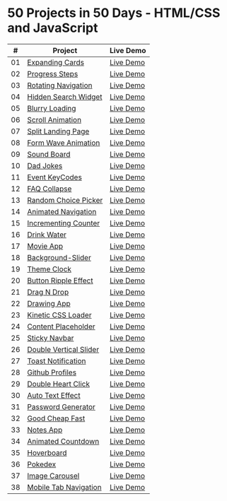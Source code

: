 # 50 Projects in 50 Days - HTML/CSS and JavaScript

|  #  | Project                                                                                                                     | Live Demo                                                                         |
| :-: | --------------------------------------------------------------------------------------------------------------------------- | --------------------------------------------------------------------------------- |
| 01  | [Expanding Cards](https://github.com/hey-aman/50ProjectsIn50Days/tree/main/01Day1-ExpandingCards)                           | [Live Demo](https://aman-sah.github.io/01Day1-ExpandingCards/)                    |
| 02  | [Progress Steps](https://github.com/hey-aman/50ProjectsIn50Days/commit/0659ba00ac1f2654ca06d7f65ead6fde4091b9f9)            | [Live Demo](https://aman-sah.github.io/02Day2-ProgressSteps/)                     |  
| 03  | [Rotating Navigation](https://github.com/hey-aman/50ProjectsIn50Days/commit/e6fa839978ae543412033b8e1a842afdde36023c)       | [Live Demo](https://aman-sah.github.io/RotatingNavigation/)                       |
| 04  | [Hidden Search Widget](https://github.com/hey-aman/50ProjectsIn50Days/commit/8c648f908fac02db18561aed898175ea6e3fbd91)      | [Live Demo](https://aman-sah.github.io/04Day4-HiddenSearchWidget/)                |
| 05  | [Blurry Loading](https://github.com/hey-aman/50ProjectsIn50Days/commit/667cd710cf9a7a2396ad1f860405b3b700d4919f)            | [Live Demo](https://aman-sah.github.io/Blurry-Loading/)                           |
| 06  | [Scroll Animation](https://github.com/hey-aman/50ProjectsIn50Days/commit/e858e4c19a29ea02a22d43b9779545217e486edc)          | [Live Demo](https://aman-sah.github.io/Scroll-Animation/)                         |
| 07  | [Split Landing Page](https://github.com/hey-aman/50ProjectsIn50Days/commit/58149c2735b94229b27383feec47789731f65598)        | [Live Demo](https://aman-sah.github.io/Split-Landing-Page/)                       |
| 08  | [Form Wave Animation](https://github.com/hey-aman/50ProjectsIn50Days/commit/1c2157d85c9f743c75498495b5618f8f060c4678)       | [Live Demo](https://aman-sah.github.io/Form-Wave-Animation/)                      |
| 09  | [Sound Board](https://github.com/hey-aman/50ProjectsIn50Days/commit/aff0c9dee42bd3c3ff3249be5eb3d785d708ab47)               | [Live Demo](https://aman-sah.github.io/Sound-Board/)                              | 
| 10  | [Dad Jokes](https://github.com/hey-aman/50ProjectsIn50Days/commit/38a58596be3dfaea70199720815ff84fb1bab017)                 | [Live Demo](https://aman-sah.github.io/Dad-Jokes/)                                |
| 11  | [Event KeyCodes](https://github.com/hey-aman/50ProjectsIn50Days/commit/89c52884c17988262ee1b5489917edc2232db75b)            | [Live Demo](https://aman-sah.github.io/Event-KeyCodes/)                           | 
| 12  | [FAQ Collapse](https://github.com/hey-aman/50ProjectsIn50Days/commit/555207bfad8acd8d79ce6a1810cc39ccc022ca2b)              | [Live Demo](https://aman-sah.github.io/FAQ-Collapse/)                             |
| 13  | [Random Choice Picker](https://github.com/hey-aman/50ProjectsIn50Days/commit/8166e26007904c8e85d51a1ad71da7e838abe09f)      | [Live Demo](https://aman-sah.github.io/Random-Choice-Picker/)                     |
| 14  | [Animated Navigation](https://github.com/hey-aman/50ProjectsIn50Days/commit/68a84188172489ecdb85f31f8b1db38a445c666f)       | [Live Demo](https://aman-sah.github.io/Animated-Navigation/#)                     | 
| 15  | [Incrementing Counter](https://github.com/hey-aman/50ProjectsIn50Days/commit/8656e7016a8c14e812c5acc991f368c96c877e45)      | [Live Demo](https://aman-sah.github.io/Incrementing-Counter/)                     |
| 16  | [Drink Water](https://github.com/hey-aman/50ProjectsIn50Days/commit/d9def303228e26831de211f59002c0eeec0158e1)               | [Live Demo](https://aman-sah.github.io/Drink-Water/)                              |
| 17  | [Movie App](https://github.com/hey-aman/50ProjectsIn50Days/commit/c966c100a71bcfbb49c120c447a9eb8ddb25c4a4)                 | [Live Demo](https://aman-sah.github.io/Movie-App/)                                |
| 18  | [Background-Slider](https://github.com/hey-aman/50ProjectsIn50Days/commit/b69c696d57b674a66ed9cf48ebc350f56275af3d)         | [Live Demo](https://aman-sah.github.io/Background-Slider/)                        |
| 19  | [Theme Clock](https://github.com/hey-aman/50ProjectsIn50Days/commit/7ddd42f299d19850b72e22fbf6dacaee6eea782a)               | [Live Demo](https://aman-sah.github.io/Theme-Clock/)                              |  
| 20  | [Button Ripple Effect](https://github.com/hey-aman/50ProjectsIn50Days/commit/eb528cb06b028c86dd8ed3f4fedcb22265c274f0)      | [Live Demo](https://aman-sah.github.io/Button-Ripple-Effect/)                     |
| 21  | [Drag N Drop](https://github.com/hey-aman/50ProjectsIn50Days/commit/db8cf1c2e8c5c6f2ab31f797e5fd0833183e4295)               | [Live Demo](https://aman-sah.github.io/Drag-N-Drop/)                              |  
| 22  | [Drawing App](https://github.com/hey-aman/50ProjectsIn50Days/commit/1f5a9299977c429923bff61a4bbc586fb52cb2dc)               | [Live Demo](https://aman-sah.github.io/Drawing-App/)                              | 
| 23  | [Kinetic CSS Loader](https://github.com/hey-aman/50ProjectsIn50Days/commit/c38e17aa9a6a79c9d854b6c72189e4dee5e568e6)        | [Live Demo](https://aman-sah.github.io/Kinetic-CSS-Loader/)                       |
| 24  | [Content Placeholder](https://github.com/hey-aman/50ProjectsIn50Days/commit/05c4ed197e26f6c0d11961a7c6ae64d238867535)       | [Live Demo](https://aman-sah.github.io/Content-Placeholder/)                      |
| 25  | [Sticky Navbar](https://github.com/hey-aman/50ProjectsIn50Days/commit/3e387d59f500321354e355e5c3d3fae5dc7aea1b)             | [Live Demo](https://aman-sah.github.io/Sticky-Navbar/)                            |  
| 26  | [Double Vertical Slider](https://github.com/hey-aman/50ProjectsIn50Days/commit/cd36efb84c96f2a042b767d2c1c7525ec39bcbd7)    | [Live Demo](https://aman-sah.github.io/Double-Vertical-Slider/)                   |   
| 27  | [Toast Notification](https://github.com/hey-aman/50ProjectsIn50Days/commit/e1a809267335bb441b1b24ccb13de0e5dda4863a)        | [Live Demo](https://aman-sah.github.io/Toast-Notification/)                       |
| 28  | [Github Profiles](https://github.com/hey-aman/50ProjectsIn50Days/commit/e1a809267335bb441b1b24ccb13de0e5dda4863a)           | [Live Demo](https://aman-sah.github.io/Github-Profiles/)                          | 
| 29  | [Double Heart Click](https://github.com/hey-aman/50ProjectsIn50Days/commit/ef9f4d38124606748d5dc1b167fd102e6538d932)        | [Live Demo](https://aman-sah.github.io/Double-Heart-Click/)                       |  
| 30  | [Auto Text Effect](https://github.com/hey-aman/50ProjectsIn50Days/commit/6f6207b620574e918ed2b34ef0425ae391b5b295)          | [Live Demo](https://aman-sah.github.io/Auto-Text-Effect/)                         |
| 31  | [Password Generator](https://github.com/hey-aman/50ProjectsIn50Days/commit/6fd7eff62bf38372c94aec425f5595d4769a6fa1)        | [Live Demo](https://aman-sah.github.io/Password-Generator/)                       | 
| 32  | [Good Cheap Fast](https://github.com/hey-aman/50ProjectsIn50Days/commit/41faf4b4ca7cfecf68174b8383848f644f861671)           | [Live Demo](https://aman-sah.github.io/Good-Cheap-Fast-Checkboxes/)               |
| 33  | [Notes App](https://github.com/hey-aman/50ProjectsIn50Days/commit/d616c4cdd55d0e5e6bcc6b979efedc9e5e13acfb)                 | [Live Demo](https://aman-sah.github.io/Notes-App/)                                |
| 34  | [Animated Countdown](https://github.com/hey-aman/50ProjectsIn50Days/commit/48b3214ac0a89aa90646a796d075bfef60884b26)        | [Live Demo](https://aman-sah.github.io/Animated-Countdown/)                       |
| 35  | [Hoverboard](https://github.com/hey-aman/50ProjectsIn50Days/commit/d1e74cd53d5235bdc66d0d29a2d6fdf140addcfb)                | [Live Demo](https://aman-sah.github.io/Hoverboard/)                               | 
| 36  | [Pokedex](https://github.com/hey-aman/50ProjectsIn50Days/commit/890c3614a949dc2c54475dc807543978148ade7d)                   | [Live Demo](https://aman-sah.github.io/Pokedex/)                                  | 
| 37  | [Image Carousel](https://github.com/hey-aman/50ProjectsIn50Days/commit/e0d8440458dbd8d4286654de6393114bb8443919)            | [Live Demo](https://aman-sah.github.io/Image-Carousel/)                           |
| 38  | [Mobile Tab Navigation](https://github.com/hey-aman/50ProjectsIn50Days/commit/3672b38fa53bb2b38328584515b72e2ede5fcde5)     | [Live Demo](https://aman-sah.github.io/Mobile-Tab-Navigation/)                    |






















 

